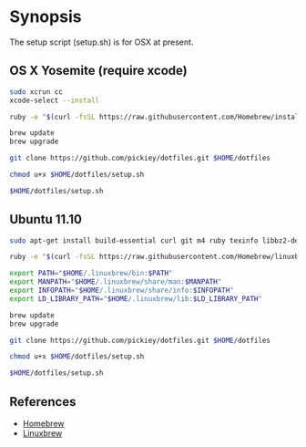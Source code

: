 Synopsis
========

The setup script (setup.sh) is for OSX at present.

OS X Yosemite (require xcode)
-------------------------------

```sh
sudo xcrun cc
xcode-select --install

ruby -e "$(curl -fsSL https://raw.githubusercontent.com/Homebrew/install/master/install)"

brew update
brew upgrade

git clone https://github.com/pickiey/dotfiles.git $HOME/dotfiles

chmod u+x $HOME/dotfiles/setup.sh

$HOME/dotfiles/setup.sh
```



Ubuntu 11.10
-------------------------------

```sh
sudo apt-get install build-essential curl git m4 ruby texinfo libbz2-dev libcurl4-openssl-dev libexpat-dev libncurses-dev zlib1g-dev

ruby -e "$(curl -fsSL https://raw.githubusercontent.com/Homebrew/linuxbrew/go/install)"

export PATH="$HOME/.linuxbrew/bin:$PATH"
export MANPATH="$HOME/.linuxbrew/share/man:$MANPATH"
export INFOPATH="$HOME/.linuxbrew/share/info:$INFOPATH"
export LD_LIBRARY_PATH="$HOME/.linuxbrew/lib:$LD_LIBRARY_PATH"

brew update
brew upgrade

git clone https://github.com/pickiey/dotfiles.git $HOME/dotfiles

chmod u+x $HOME/dotfiles/setup.sh

$HOME/dotfiles/setup.sh
```



References
----------

- [Homebrew](http://brew.sh/index_ja.html)
- [Linuxbrew](https://github.com/Homebrew/linuxbrew)
